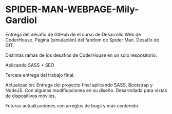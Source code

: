 # SPIDER-MAN-WEBPAGE-Mily-Gardiol
Entrega del desafío de GitHub de el curso de Desarrollo Web de CoderHouse. Página (simulación) del fandom de Spider Man. Desafío de GIT.


Distintas ramas de los desafíos de CoderHouse en un solo respositorio.

Aplicando SASS + SEO

Tercera entrega del trabajo final.

Actualización: Entrega del proyecto final aplicando SASS, Bootstrap y NodeJS. Con algunas modificaciones en su diseño. Desarrollada para vistas de dispositivos móviles.

Futuras actualizaciones con arreglos de bugs y más contenido.
